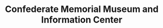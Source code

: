 ---
layout: repo
title: "Confederate Memorial Museum and Information Center"
id: 24666
permalink: repos/24666/
---
